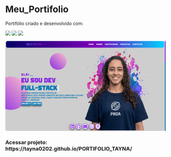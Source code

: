 # Meu_Portifolio
<p> Portifólio criado e desenvolvido com: <p>
<img src="https://cdn.jsdelivr.net/gh/devicons/devicon/icons/html5/html5-original.svg" width="50px"/>
<img src="https://cdn.jsdelivr.net/gh/devicons/devicon/icons/css3/css3-original.svg" width="50px"/>
<img src="https://cdn.jsdelivr.net/gh/devicons/devicon/icons/javascript/javascript-plain.svg" width="50px"/>
<div>
  <img src="/CAPA.png" border-radius="20px">
</div>
<h3> Acessar projeto: https://tayna0202.github.io/PORTIFOLIO_TAYNA/ <h3>
